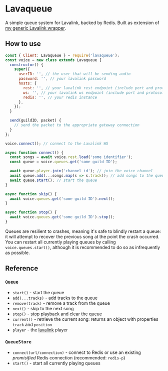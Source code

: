 # Lavaqueue

A simple queue system for Lavalink, backed by Redis. Built as extension of [my generic Lavalink wrapper](https://github.com/appellation/lavalink.js).

## How to use

```js
const { Client: Lavaqueue } = require('lavaqueue');
const voice = new class extends Lavaqueue {
  constructor() {
    super({
      userID: '', // the user that will be sending audio
      password: '', // your lavalink password
      hosts: {
        rest: '', // your lavalink rest endpoint (include port and protocol)
        ws: '', // your lavalink ws endpoint (include port and protocol)
        redis: '', // your redis instance
      },
    });
  }

  send(guildID, packet) {
    // send the packet to the appropriate gateway connection
  }
};

voice.connect(); // connect to the Lavalink WS

async function connect() {
  const songs = await voice.rest.load('some identifier');
  const queue = voice.queues.get('some guild ID');

  await queue.player.join('channel id'); // join the voice channel
  await queue.add(...songs.map(s => s.track)); // add songs to the queue
  await queue.start(); // start the queue
}

async function skip() {
  await voice.queues.get('some guild ID').next();
}

async function stop() {
  await voice.queues.get('some guild ID').stop();
}
```

Queues are resilient to crashes, meaning it's safe to blindly restart a queue: it will attempt to recover the previous song at the point the crash occurred. You can restart all currently playing queues by calling `voice.queues.start()`, although it is recommended to do so as infrequently as possible.

## Reference

### `Queue`
- `start()` - start the queue
- `add(...tracks)` - add tracks to the queue
- `remove(track)` - remove a track from the queue
- `next()` - skip to the next song
- `stop()` - stop playback and clear the queue
- `current()` - retrieve the current song: returns an object with properties `track` and `position`
- `player` - the [lavalink](https://github.com/appellation/lavalink.js) player

### `QueueStore`
- `connect(url/connection)` - connect to Redis or use an existing *promisified* Redis connection (recommended: `redis-p`)
- `start()` - start all currently playing queues
